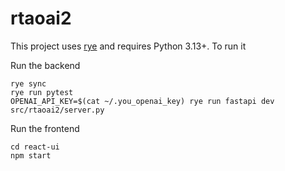 # rtaoai2

This project uses [rye](https://rye.astral.sh) and requires Python 3.13+.
To run it

Run the backend
````
rye sync
rye run pytest
OPENAI_API_KEY=$(cat ~/.you_openai_key) rye run fastapi dev src/rtaoai2/server.py
````

Run the frontend
````
cd react-ui
npm start
````
